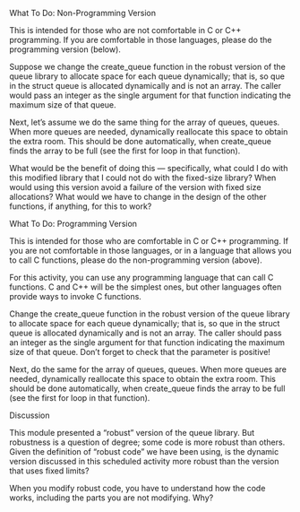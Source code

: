 What To Do: Non-Programming Version

This is intended for those who are not comfortable in C or C++ programming. If you are comfortable in those languages, please do the programming version (below).

Suppose we change the create_queue function in the robust version of the queue library to allocate space for each queue dynamically; that is, so que in the struct queue is allocated dynamically and is not an array. The caller would pass an integer as the single argument for that function indicating the maximum size of that queue.

Next, let’s assume we do the same thing for the array of queues, queues. When more queues are needed, dynamically reallocate this space to obtain the extra room. This should be done automatically, when create_queue finds the array to be full (see the first for loop in that function).

What would be the benefit of doing this — specifically, what could I do with this modified library that I could not do with the fixed-size library? When would using this version avoid a failure of the version with fixed size allocations? What would we have to change in the design of the other functions, if anything, for this to work?

What To Do: Programming Version

This is intended for those who are comfortable in C or C++ programming. If you are not comfortable in those languages, or in a language that allows you to call C functions, please do the non-programming version (above).

For this activity, you can use any programming language that can call C functions. C and C++ will be the simplest ones, but other languages often provide ways to invoke C functions.

Change the create_queue function in the robust version of the queue library to allocate space for each queue dynamically; that is, so que in the struct queue is allocated dynamically and is not an array. The caller should pass an integer as the single argument for that function indicating the maximum size of that queue. Don’t forget to check that the parameter is positive!

Next, do the same for the array of queues, queues. When more queues are needed, dynamically reallocate this space to obtain the extra room. This should be done automatically, when create_queue finds the array to be full (see the first for loop in that function).

Discussion

This module presented a “robust” version of the queue library. But robustness is a question of degree; some code is more robust than others. Given the definition of “robust code” we have been using, is the dynamic version discussed in this scheduled activity more robust than the version that uses fixed limits?

When you modify robust code, you have to understand how the code works, including the parts you are not modifying. Why?
